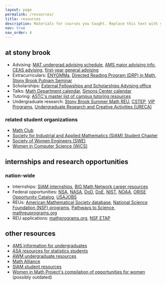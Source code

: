 ```yaml
---
layout: page
permalink: /resources/
title: resources
description: Materials for courses you taught. Replace this text with your description.
nav: true
nav_order: 4
---
```


## at stony brook

- Advising: [MAT undergrad advising schedule](https://www.math.stonybrook.edu/undergraduate-advising-schedule), [AMS major advising info](https://www.stonybrook.edu/commcms/ams/undergraduate/programs/advising), [CEAS advising](https://www.stonybrook.edu/commcms/ceas-undergrad/about_us/index.php), [first-year general advising](https://www.stonybrook.edu/commcms/undergraduate-colleges/advising/index.php)
- Extracurriculars: [ENYGMMa](https://sites.google.com/stonybrook.edu/enygmma/home), [Directed Reading Program (DRP) in Math](https://sites.google.com/stonybrook.edu/drp), [Stony Brook Putnam Seminar](https://www.math.stonybrook.edu/~rdhough/putnam_seminar/2022/2022.html)
- Scholarships: [External Fellowships and Scholarships Advising office](https://www.stonybrook.edu/commcms/fellowships/awards/undergrad-awards.php)
- Talks: [Math Department calendar](https://www.math.stonybrook.edu/calendar), [Simons Center calendar](https://scgp.stonybrook.edu/calendar/full-calendar)
- Tutoring: [ASTC's master list of campus tutoring resources](https://www.stonybrook.edu/commcms/academic_success/students/resources/additional-resources)
- Undergraduate research: [Stony Brook Summer Math REU](https://www.math.stonybrook.edu/summermath/), [CSTEP](https://www.stonybrook.edu/commcms/stem-smart/college/cstep/index), [VIP Programs](https://www.stonybrook.edu/vipp/), [Undergraduate Research and Creative Activities (URECA)](https://www.stonybrook.edu/commcms/ureca/index.php)

### related student organizations

- [Math Club](https://you.stonybrook.edu/mathclub/)
- [Society for Industrial and Applied Mathematics (SIAM) Student Chapter](https://siamsc-sbu.github.io/)
- [Society of Women Engineers (SWE)](https://linktr.ee/sbuswe)
- [Women in Computer Science (WiCS)](https://linktr.ee/sbuwics)

## internships and research opportunities

### nation-wide

- Internships: [SIAM internships](https://www.siam.org/careers/internships), [BIG Math Network career resources](https://bigmathnetwork.org/resources-for-students/)
- Federal opportunities: [NSA](https://www.intelligencecareers.gov/NSA/students-and-internships), [NASA](https://intern.nasa.gov/), [DoD](https://www.dodciviliancareers.com/civiliancareers/studentsrecentgrads), [DoE](https://www.energy.gov/careers/students-recent-graduates), [NIST](https://www.nist.gov/careers/student-opportunities), [NOAA](https://www.noaa.gov/education/opportunities/students), [ORISE Opportunity Catalog](https://www.zintellect.com/Catalog), [USAJOBS](https://www.usajobs.gov/Help/working-in-government/unique-hiring-paths/students/)
- REUs: [American Mathematical Society database](https://www.ams.org/education/emp-reu), [National Science Foundation (NSF) programs](http://www.nsf.gov/crssprgm/reu/list_result.jsp?unitid=5044), [Pathways to Science](https://www.pathwaystoscience.org/Undergrads.aspx), [mathreuprograms.org](https://www.mathreuprograms.org/)
- REU applications: [mathprograms.org](https://www.mathprograms.org/), [NSF ETAP](https://etap.nsf.gov/)

## other resources

- [AMS information for undergraduates](https://www.ams.org/programs/students/undergrad-highschool)
- [ASA resources for statistics students](https://www.amstat.org/education/statistics-students)
- [AWM undergraduate resources](https://awm-math.org/resources/undergraduates/)
- [Math Alliance](https://mathalliance.org/index.html)
- [SIAM student resources](https://www.siam.org/students-education/resources)
- [Women in Math Project's compilation of opportunities for women](https://pages.uoregon.edu/wmnmath/events.html#Programs) (possibly outdated)
